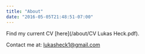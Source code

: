 ```yaml
---
title: "About"
date: "2016-05-05T21:48:51-07:00"
---
```



 Find my current CV [here](/about/CV Lukas Heck.pdf).
 
 
 Contact me at: [lukasheck1@gmail.com](mailto:lukasheck1@gmail.com)

